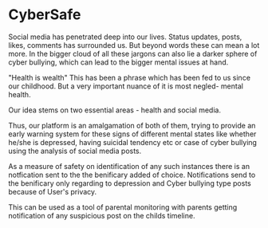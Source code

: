 # CyberSafe


Social media has penetrated deep into our lives. Status updates, posts, likes, comments has surrounded us. But beyond words these can mean a lot more. In the bigger cloud of all these jargons can also lie a darker sphere of cyber bullying, which can lead to the bigger mental issues at hand.

"Health is wealth"
This has been a phrase which has been fed to us since our childhood. But a very important nuance of it is most negled- mental health.

Our idea stems on two essential areas - health and social media.

Thus, our platform is an amalgamation of both of them, trying to provide an early warning system for these signs of different mental states like whether he/she is depressed, having suicidal tendency etc or case of cyber bullying using the analysis of social media posts.

As a measure of safety on identification of any such instances there is an notfication sent to the the benificary added of choice.
Notifications send to the benificary only regarding to depression and Cyber bullying type posts because of User's privacy.

This can be used as a tool of parental monitoring with parents getting notification of any suspicious post on the childs timeline.
